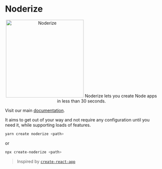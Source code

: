 # Noderize

<p align="center">
    <img src="docs/website/static/icon.svg" alt="Noderize" width="256px" />
    Noderize lets you create Node apps in less than 30 seconds.
</p>

Visit our main [documentation](https://noderize.js.org).


It aims to get out of your way and not require any configuration until you need it, while supporting loads of features.

```bash
yarn create noderize <path>
```

or

```bash
npx create-noderize <path>
```

> Inspired by [`create-react-app`](https://github.com/facebook/create-react-app)
